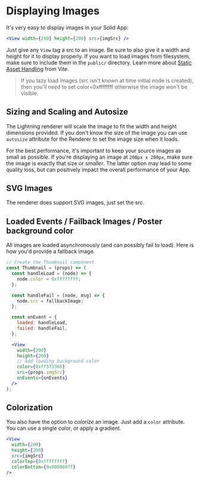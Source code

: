 # Displaying Images

It's very easy to display images in your Solid App:

```jsx
<View width={200} height={200} src={imgSrc} />
```

Just give any `View` tag a src to an image. Be sure to also give it a width and height for it to display properly. If you want to load images from filesystem, make sure to include them in the `public/` directory. Learn more about [Static Asset Handling](https://vitejs.dev/guide/assets) from Vite.

> If you lazy load images (src isn't known at time initial node is created), then you'll need to set color=0xffffffff otherwise the image won't be visible.

## Sizing and Scaling and Autosize

The Lightning renderer will scale the image to fit the width and height dimensions provided. If you don't know the size of the image you can use `autosize` attribute for the Renderer to set the image size when it loads.

For the best performance, it's important to keep your source images as small as possible. If you're displaying an image at `200px x 200px`, make sure the image is exactly that size or _smaller_. The latter option may lead to some quality loss, but can positively impact the overall performance of your App.

## SVG Images

The renderer does support SVG images, just set the src.

## Loaded Events / Failback Images / Poster background color

All images are loaded asynchronously (and can possibly fail to load). Here is how you'd provide a fallback image.

```jsx
// Create the Thumbnail component
const Thumbnail = (props) => (
  const handleLoad = (node) => {
    node.color = 0xffffffff;
  };

  const handleFail = (node, msg) => {
    node.src = fallbackImage;
  };

  const onEvent = {
    loaded: handleLoad,
    failed: handleFail,
  };

  <View
    width={200}
    height={200}
    // Add loading background color
    color={0xff573366}
    src={props.imgSrc}
    onEvents={onEvents}
  />
);
```

## Colorization

You also have the option to _colorize_ an image. Just add a `color` attribute. You can use a single color, or apply a gradient.

```jsx
<View
  width={200}
  height={200}
  src={imgSrc}
  colorTop={0xffffffff}
  colorBottom={0x000000ff}
/>
```
